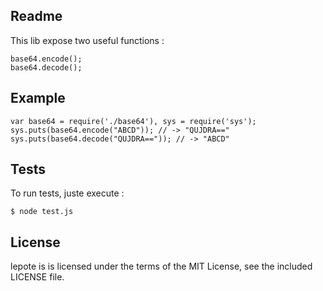 Readme
------

This lib expose two useful functions :

    base64.encode();
    base64.decode();

Example
-------

    var base64 = require('./base64'), sys = require('sys');
    sys.puts(base64.encode("ABCD")); // -> "QUJDRA=="
    sys.puts(base64.decode("QUJDRA==")); // -> "ABCD"

Tests
-----

To run tests, juste execute :

    $ node test.js

License
-------

lepote is is licensed under the terms of the MIT License, see the included LICENSE file.